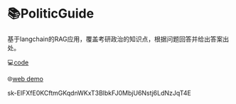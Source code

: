 # 📚PoliticGuide

基于langchain的RAG应用，覆盖考研政治的知识点，根据问题回答并给出答案出处。

💻[code](https://github.com/ustbChengzhao/Langchain_Tutorial/blob/main/chat_demo/PolitiGuide.py)

🌐[web demo](https://ustbchengzhao-langchain-tutorial-chat-demo-politiguide.streamlit.app/)

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